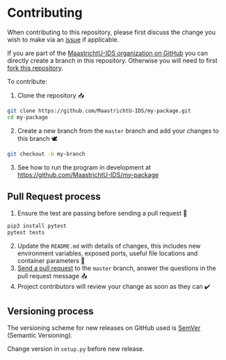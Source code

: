 # Contributing

When contributing to this repository, please first discuss the change you wish to make via an [issue](https://github.com/MaastrichtU-IDS/my-package/issues) if applicable.

If you are part of the [MaastrichtU-IDS organization on GitHub](https://github.com/MaastrichtU-IDS) you can directly create a branch in this repository. Otherwise you will need to first [fork this repository](https://github.com/MaastrichtU-IDS/my-package/fork).

To contribute:

1. Clone the repository 📥

```bash
git clone https://github.com/MaastrichtU-IDS/my-package.git
cd my-package
```

2. Create a new branch from the `master` branch and add your changes to this branch 🕊️

```bash
git checkout -b my-branch
```

3. See how to run the program in development at https://github.com/MaastrichtU-IDS/my-package

## Pull Request process

1. Ensure the test are passing before sending a pull request 🧪
```bash
pip3 install pytest
pytest tests
```
2. Update the `README.md` with details of changes, this includes new environment variables, exposed ports, useful file locations and container parameters 📝
3. [Send a pull request](https://github.com/MaastrichtU-IDS/my-package/compare) to the `master` branch, answer the questions in the pull request message 📤
4. Project contributors will review your change as soon as they can ✔️

## Versioning process

The versioning scheme for new releases on GitHub used is [SemVer](http://semver.org/) (Semantic Versioning).

Change version in `setup.py` before new release.
